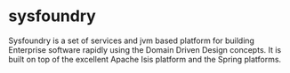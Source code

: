 # sysfoundry
Sysfoundry is a set of services and jvm based platform for building Enterprise software rapidly using the Domain Driven Design concepts. 
It is built on top of the excellent Apache Isis platform and the Spring platforms.
